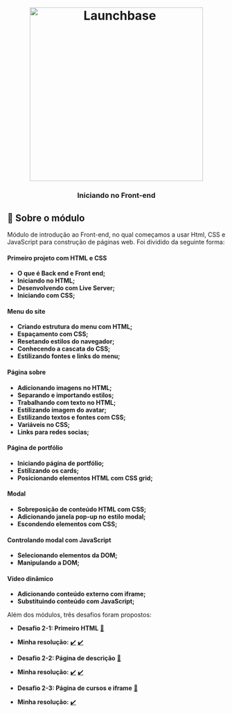 <h1 align="center">
    <img alt="Launchbase" src="https://storage.googleapis.com/golden-wind/bootcamp-launchbase/logo.png" width="400px" />
</h1>

<h3 align="center">
  Iniciando no Front-end
</h3>

## :rocket: Sobre o módulo

Módulo de introdução ao Front-end, no qual começamos a usar Html, CSS e JavaScript para construção de páginas web. Foi dividido da seguinte forma:

#### Primeiro projeto com HTML e CSS

- **O que é Back end e Front end;**
- **Iniciando no HTML;**
- **Desenvolvendo com Live Server;**
- **Iniciando com CSS;**

#### Menu do site

- **Criando estrutura do menu com HTML;**
- **Espaçamento com CSS;**
- **Resetando estilos do navegador;**
- **Conhecendo a cascata do CSS;**
- **Estilizando fontes e links do menu;**

#### Página sobre

- **Adicionando imagens no HTML;**
- **Separando e importando estilos;**
- **Trabalhando com texto no HTML;**
- **Estilizando imagem do avatar;**
- **Estilizando textos e fontes com CSS;**
- **Variáveis no CSS;**
- **Links para redes socias;**

#### Página de portfólio

- **Iniciando página de portfólio;**
- **Estilizando os cards;**
- **Posicionando elementos HTML com CSS grid;**

#### Modal

- **Sobreposição de conteúdo HTML com CSS;**
- **Adicionando janela pop-up no estilo modal;**
- **Escondendo elementos com CSS;**

#### Controlando modal com JavaScript

- **Selecionando elementos da DOM;**
- **Manipulando a DOM;**

#### Vídeo dinâmico

- **Adicionando conteúdo externo com iframe;**
- **Substituindo conteúdo com JavaScript;**

Além dos módulos, três desafios foram propostos:

- **Desafio 2-1: Primeiro HTML** [:link:](https://github.com/Rocketseat/bootcamp-launchbase-desafios-02/blob/master/desafios/02-1-primeiro-html.md)
- **Minha resolução:** [:heavy_check_mark:](https://github.com/emanuelmassafera/launchbase/blob/master/02-iniciando-no-front-end/desafio-2-1.html) [:heavy_check_mark:](https://github.com/emanuelmassafera/launchbase/blob/master/02-iniciando-no-front-end/desafio-2-2.css)

- **Desafio 2-2: Página de descrição** [:link:](https://github.com/Rocketseat/bootcamp-launchbase-desafios-02/blob/master/desafios/02-2-pagina-descricao.md)
- **Minha resolução:** [:heavy_check_mark:](https://github.com/emanuelmassafera/launchbase/blob/master/02-iniciando-no-front-end/desafio-2-1.html) [:heavy_check_mark:](https://github.com/emanuelmassafera/launchbase/blob/master/02-iniciando-no-front-end/desafio-2-2.css)

- **Desafio 2-3: Página de cursos e iframe** [:link:](https://github.com/Rocketseat/bootcamp-launchbase-desafios-02/blob/master/desafios/02-3-pagina-cursos-e-iframe.md)
- **Minha resolução:** [:heavy_check_mark:]()

